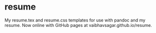 resume
======

My resume.tex and resume.css templates for use with pandoc and my resume. Now online with GitHub pages at vaibhavsagar.github.io/resume.
